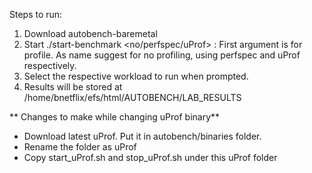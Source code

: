 Steps to run:
1. Download autobench-baremetal
2. Start ./start-benchmark <no/perfspec/uProf> : First argument is for profile.
   As name suggest for no profiling, using perfspec and uProf respectively.
3. Select the respective workload to run when prompted. 
4. Results will be stored at /home/bnetflix/efs/html/AUTOBENCH/LAB_RESULTS

** Changes to make while changing uProf binary**
- Download latest uProf. Put it in autobench/binaries folder.
- Rename the folder as uProf
- Copy start_uProf.sh and stop_uProf.sh under this uProf folder


